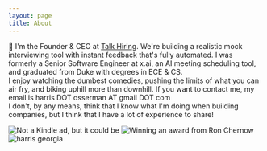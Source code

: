 ```yaml
---
layout: page
title: About
---
```


👋 I'm the Founder & CEO at <a href='https://www.talkhiring.com/' target='_blank'>Talk Hiring</a>.  We're building a realistic mock interviewing tool with instant feedback that's fully automated. 
I was formerly a Senior Software Engineer at x.ai, an AI meeting scheduling tool, and graduated from Duke with degrees in ECE & CS.<br>
I enjoy watching the dumbest comedies, pushing the limits of what you can air fry, and biking uphill more than downhill. 
If you want to contact me, my email is harris DOT osserman AT gmail DOT com<br>
I don't, by any means, think that I know what I'm doing when building companies, but I think that I have a lot of experience to share!

![Not a Kindle ad, but it could be](https://images.bloggi.co/745dfa2c.jpg)
![Winning an award from Ron Chernow](https://images.bloggi.co/dc41dff1.JPG)
![harris georgia](https://images.bloggi.co/2d9fc0cd.jpeg)
